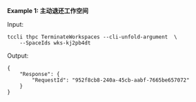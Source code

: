 **Example 1: 主动退还工作空间**



Input: 

```
tccli thpc TerminateWorkspaces --cli-unfold-argument  \
    --SpaceIds wks-kj2pb4dt
```

Output: 
```
{
    "Response": {
        "RequestId": "952f8cb8-240a-45cb-aabf-7665be657072"
    }
}
```

